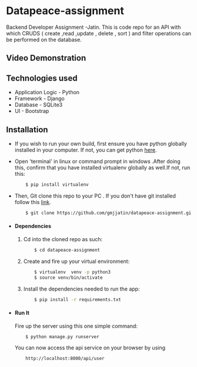 # Datapeace-assignment
Backend Developer Assignment -Jatin. 
This is code repo for an API with which CRUDS ( create ,read ,update , delete , sort ) and filter operations can be performed on the database.

## Video Demonstration

## Technologies used
* Application Logic - Python
* Framework - Django 
* Database - SQLite3
* UI - Bootstrap

## Installation
* If you wish to run your own build, first ensure you have python globally installed in your computer. If not, you can get python [here](python.org/downloads/).
* Open 'terminal' in linux or command prompt in windows .After doing this, confirm that you have installed virtualenv globally as well.If not, run this:
    ```bash
        $ pip install virtualenv
    ```
* Then, Git clone this repo to your PC . If you don't have git installed follow this [link](https://git-scm.com/).
    ```bash
        $ git clone https://github.com/gmjjatin/datapeace-assignment.git
    ```

* #### Dependencies
    1. Cd into the cloned repo as such:
        ```bash
            $ cd datapeace-assignment
        ```
    2. Create and fire up your virtual environment:
        ```bash
            $ virtualenv  venv -p python3
            $ source venv/bin/activate
        ```
    3. Install the dependencies needed to run the app:
        ```bash
            $ pip install -r requirements.txt
        ```
    

* #### Run It
    Fire up the server using this one simple command:
    ```bash
        $ python manage.py runserver
    ```
    You can now access the api service on your browser by using
    ```
        http://localhost:8000/api/user
    ```
